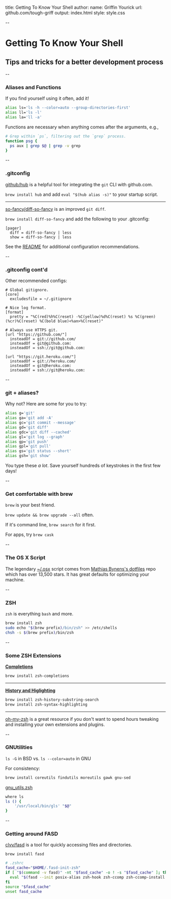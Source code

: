 title: Getting To Know Your Shell
author:
  name: Griffin Yourick
  url: github.com/tough-griff
output: index.html
style: style.css

--

# Getting To Know Your Shell
## Tips and tricks for a better development process

--

### Aliases and Functions

If you find yourself using it often, add it!
```sh
alias ls='ls -h --color=auto --group-directories-first'
alias ll='ls -l'
alias la='ll -a'
```

Functions are necessary when anything comes after the arguments, e.g.,
```sh
# Grep within `ps`, filtering out the `grep` process.
function psg {
  ps aux | grep $@ | grep -v grep
}
```

--

### .gitconfig

[github/hub](https://github.com/github/hub) is a helpful tool for integrating
the `git` CLI with github.com.

`brew install hub` and add `eval "$(hub alias -s)"` to your startup script.

___

[so-fancy/diff-so-fancy](https://github.com/so-fancy/diff-so-fancy) is an
improved `git diff`.

`brew install diff-so-fancy` and add the following to your .gitconfig:
```
[pager]
  diff = diff-so-fancy | less
  show = diff-so-fancy | less
```

See the
[README](https://github.com/so-fancy/diff-so-fancy/blob/master/readme.md) for
additional configuration recommendations.

--

### .gitconfig cont'd

Other recommended configs:
```
# Global gitignore.
[core]
  excludesfile = ~/.gitignore

# Nice log format.
[format]
  pretty = "%C(red)%h%C(reset) -%C(yellow)%d%C(reset) %s %C(green)(%cr)%C(reset) %C(bold blue)<%an>%C(reset)"

# Always use HTTPS git.
[url "https://github.com/"]
  insteadOf = git://github.com/
  insteadOf = git@github.com:
  insteadOf = ssh://git@github.com:

[url "https://git.heroku.com/"]
  insteadOf = git://heroku.com/
  insteadOf = git@heroku.com:
  insteadOf = ssh://git@heroku.com:
```

--

### git + aliases?

Why not? Here are some for you to try:
```sh
alias g='git'
alias ga='git add -A'
alias gc='git commit --message'
alias gd='git diff'
alias gdc='git diff --cached'
alias gl='git log --graph'
alias gp='git push'
alias gpl='git pull'
alias gs='git status --short'
alias gsh='git show'
```

You type these *a lot*. Save yourself hundreds of keystrokes in the first few
days!

--

### Get comfortable with brew

`brew` is your best friend.

`brew update && brew upgrade --all` often.

If it's command line, `brew search` for it first.

For apps, try `brew cask`

--

### The OS X Script

The legendary
[~/.osx](https://github.com/mathiasbynens/dotfiles/blob/master/.osx) script
comes from
[Mathias Bynens's dotfiles](https://github.com/mathiasbynens/dotfiles) repo
which has over 13,500 stars. It has great defaults for optimizing your machine.

--

### ZSH

`zsh` is everything `bash` and more.

```sh
brew install zsh
sudo echo "$(brew prefix)/bin/zsh" >> /etc/shells
chsh -s $(brew prefix)/bin/zsh
```

--

### Some ZSH Extensions

**[Completions](https://github.com/tough-griff/dotfiles/blob/master/zsh/completion.zsh)**
```sh
brew install zsh-completions
```
___

**[History and Higlighting](https://github.com/tough-griff/dotfiles/blob/master/zsh/highlighting_and_history.zsh)**
```sh
brew install zsh-history-substring-search
brew install zsh-syntax-highlighting
```
___

[oh-my-zsh](http://ohmyz.sh/) is a great resource if you don't want to spend
hours tweaking and installing your own extensions and plugins.

--

### GNUtilities

`ls -G` in BSD vs. `ls --color=auto` in GNU

For consistency:
```sh
brew install coreutils findutils moreutils gawk gnu-sed
```

[gnu_utils.zsh](https://github.com/tough-griff/dotfiles/blob/master/zsh/gnu_utils.zsh)
```sh
where ls
ls () {
	'/usr/local/bin/gls' "$@"
}
```

--

### Getting around FASD

[clvv/fasd](https://github.com/clvv/fasd) is a tool for quickly accessing files
and directories.

`brew install fasd`

```sh
# .zshrc
fasd_cache="$HOME/.fasd-init-zsh"
if [ "$(command -v fasd)" -nt "$fasd_cache" -o ! -s "$fasd_cache" ]; then
  eval "$(fasd --init posix-alias zsh-hook zsh-ccomp zsh-ccomp-install zsh-wcomp zsh-wcomp-install)" >| "$fasd_cache"
fi
source "$fasd_cache"
unset fasd_cache
```
